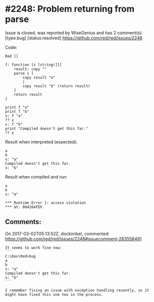 
#2248: Problem returning from parse
================================================================================
Issue is closed, was reported by WiseGenius and has 2 comment(s).
[type.bug] [status.resolved]
<https://github.com/red/red/issues/2248>

Code:

```
Red []

f: function [s [string!]][
    result: copy ""
    parse s [
        copy result "a"
        |
        copy result "b" (return result)     
    ]
    return result
]

print f "a"
print f "b"
x: f "a"
?? x
x: f "b"
print "Compiled doesn't get this far."
?? x
```

Result when interpreted (expected):

```
a
b
x: "a"
Compiled doesn't get this far.
x: "b"
```

Result when compiled and run:

```
a
b
x: "a"

*** Runtime Error 1: access violation
*** at: 004264FEh
```



Comments:
--------------------------------------------------------------------------------

On 2017-03-02T05:13:52Z, dockimbel, commented:
<https://github.com/red/red/issues/2248#issuecomment-283558491>

    It seems to work fine now:
    ```
    C:\Dev\Red>bug
    a
    b
    x: "a"
    Compiled doesn't get this far.
    x: "b"
    ```
    
    I remember fixing an issue with exception handling recently, so it might have fixed this one too in the process.

